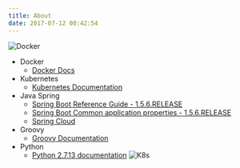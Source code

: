 ```yaml
---
title: About
date: 2017-07-12 00:42:54
---
```


![Docker](https://www.docker.com/sites/default/files/dockertwo_0.png)
- Docker
    - [Docker Docs](https://docs.docker.com)
- Kubernetes
    - [Kubernetes Documentation](https://kubernetes.io/docs/home)
- Java Spring
    - [Spring Boot Reference Guide - 1.5.6.RELEASE](http://docs.spring.io/spring-boot/docs/1.5.6.RELEASE/reference/htmlsingle/)
    - [Spring Boot Common application properties - 1.5.6.RELEASE](http://docs.spring.io/spring-boot/docs/1.5.6.RELEASE/reference/htmlsingle/#common-application-properties)
    - [Spring Cloud](http://cloud.spring.io/spring-cloud-static/Dalston.SR2/)
- Groovy
    - [Groovy Documentation](http://www.groovy-lang.org/documentation.html)
- Python
    - [Python 2.7.13 documentation](https://docs.python.org/2/)
![K8s](https://d33wubrfki0l68.cloudfront.net/1567471e7c58dc9b7d9c65dcd54e60cbf5870daa/a2249/images/flower.png)